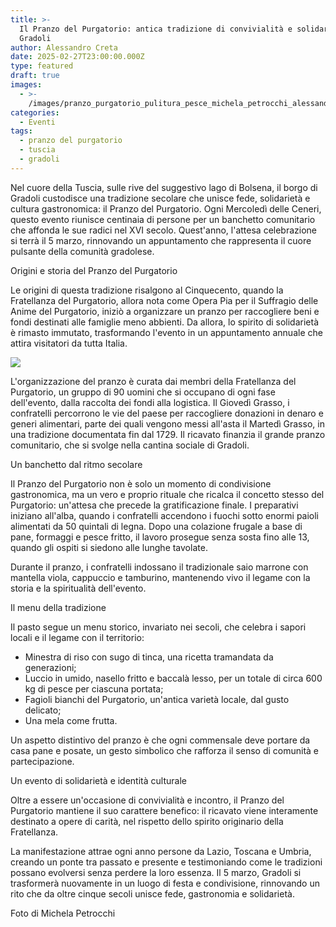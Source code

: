 ```yaml
---
title: >-
  Il Pranzo del Purgatorio: antica tradizione di convivialità e solidarietà a
  Gradoli
author: Alessandro Creta
date: 2025-02-27T23:00:00.000Z
type: featured
draft: true
images:
  - >-
    /images/pranzo_purgatorio_pulitura_pesce_michela_petrocchi_alessandro_creta.jpg.webp
categories:
  - Eventi
tags:
  - pranzo del purgatorio
  - tuscia
  - gradoli
---
```


Nel cuore della Tuscia, sulle rive del suggestivo lago di Bolsena, il borgo di Gradoli custodisce una tradizione secolare che unisce fede, solidarietà e cultura gastronomica: il Pranzo del Purgatorio. Ogni Mercoledì delle Ceneri, questo evento riunisce centinaia di persone per un banchetto comunitario che affonda le sue radici nel XVI secolo. Quest'anno, l'attesa celebrazione si terrà il 5 marzo, rinnovando un appuntamento che rappresenta il cuore pulsante della comunità gradolese.

Origini e storia del Pranzo del Purgatorio

Le origini di questa tradizione risalgono al Cinquecento, quando la Fratellanza del Purgatorio, allora nota come Opera Pia per il Suffragio delle Anime del Purgatorio, iniziò a organizzare un pranzo per raccogliere beni e fondi destinati alle famiglie meno abbienti. Da allora, lo spirito di solidarietà è rimasto immutato, trasformando l'evento in un appuntamento annuale che attira visitatori da tutta Italia.

![](</images/pranzo_purgatorio_gradoli_michela_petrocchi_tuscia_alessandro_creta copia.jpg.webp>)

L'organizzazione del pranzo è curata dai membri della Fratellanza del Purgatorio, un gruppo di 90 uomini che si occupano di ogni fase dell'evento, dalla raccolta dei fondi alla logistica. Il Giovedì Grasso, i confratelli percorrono le vie del paese per raccogliere donazioni in denaro e generi alimentari, parte dei quali vengono messi all'asta il Martedì Grasso, in una tradizione documentata fin dal 1729. Il ricavato finanzia il grande pranzo comunitario, che si svolge nella cantina sociale di Gradoli.

Un banchetto dal ritmo secolare

Il Pranzo del Purgatorio non è solo un momento di condivisione gastronomica, ma un vero e proprio rituale che ricalca il concetto stesso del Purgatorio: un'attesa che precede la gratificazione finale. I preparativi iniziano all'alba, quando i confratelli accendono i fuochi sotto enormi paioli alimentati da 50 quintali di legna. Dopo una colazione frugale a base di pane, formaggi e pesce fritto, il lavoro prosegue senza sosta fino alle 13, quando gli ospiti si siedono alle lunghe tavolate.

Durante il pranzo, i confratelli indossano il tradizionale saio marrone con mantella viola, cappuccio e tamburino, mantenendo vivo il legame con la storia e la spiritualità dell'evento.

Il menu della tradizione

Il pasto segue un menu storico, invariato nei secoli, che celebra i sapori locali e il legame con il territorio:

* Minestra di riso con sugo di tinca, una ricetta tramandata da generazioni;
* Luccio in umido, nasello fritto e baccalà lesso, per un totale di circa 600 kg di pesce per ciascuna portata;
* Fagioli bianchi del Purgatorio, un'antica varietà locale, dal gusto delicato;
* Una mela come frutta.

Un aspetto distintivo del pranzo è che ogni commensale deve portare da casa pane e posate, un gesto simbolico che rafforza il senso di comunità e partecipazione.

Un evento di solidarietà e identità culturale

Oltre a essere un'occasione di convivialità e incontro, il Pranzo del Purgatorio mantiene il suo carattere benefico: il ricavato viene interamente destinato a opere di carità, nel rispetto dello spirito originario della Fratellanza.

La manifestazione attrae ogni anno persone da Lazio, Toscana e Umbria, creando un ponte tra passato e presente e testimoniando come le tradizioni possano evolversi senza perdere la loro essenza. Il 5 marzo, Gradoli si trasformerà nuovamente in un luogo di festa e condivisione, rinnovando un rito che da oltre cinque secoli unisce fede, gastronomia e solidarietà.

Foto di Michela Petrocchi
